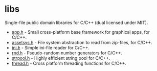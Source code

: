 # libs
Single-file public domain libraries for C/C++ (dual licensed under MIT).

* [app.h](app.md) - Small cross-platform base framework for graphical apps, for C/C++.
* [assetsys.h](assetsys.md) - File system abstraction to read from zip-files, for C/C++.
* [ini.h](ini.md) - Simple ini-file reader for C/C++.
* [rnd.h](rnd.md) - Pseudo-random number generators for C/C++.
* [strpool.h](strpool.md) - Highly efficient string pool for C/C++.
* [thread.h](thread.md) - Cross platform threading functions for C/C++.
